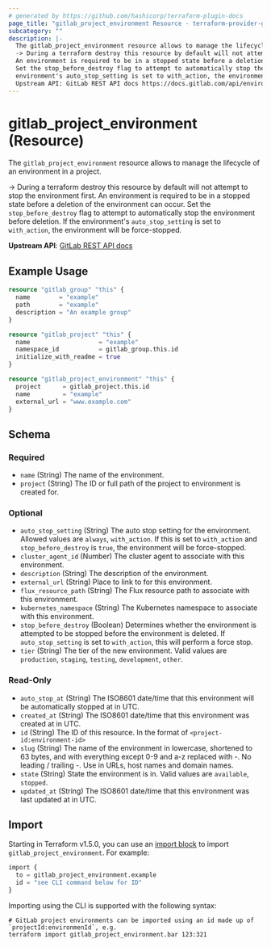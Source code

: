 ```yaml
---
# generated by https://github.com/hashicorp/terraform-plugin-docs
page_title: "gitlab_project_environment Resource - terraform-provider-gitlab"
subcategory: ""
description: |-
  The gitlab_project_environment resource allows to manage the lifecycle of an environment in a project.
  -> During a terraform destroy this resource by default will not attempt to stop the environment first.
  An environment is required to be in a stopped state before a deletion of the environment can occur.
  Set the stop_before_destroy flag to attempt to automatically stop the environment before deletion. If the
  environment's auto_stop_setting is set to with_action, the environment will be force-stopped.
  Upstream API: GitLab REST API docs https://docs.gitlab.com/api/environments/
---
```


# gitlab_project_environment (Resource)

The `gitlab_project_environment` resource allows to manage the lifecycle of an environment in a project.

-> During a terraform destroy this resource by default will not attempt to stop the environment first.
An environment is required to be in a stopped state before a deletion of the environment can occur.
Set the `stop_before_destroy` flag to attempt to automatically stop the environment before deletion. If the 
environment's `auto_stop_setting` is set to `with_action`, the environment will be force-stopped. 

**Upstream API**: [GitLab REST API docs](https://docs.gitlab.com/api/environments/)

## Example Usage

```terraform
resource "gitlab_group" "this" {
  name        = "example"
  path        = "example"
  description = "An example group"
}

resource "gitlab_project" "this" {
  name                   = "example"
  namespace_id           = gitlab_group.this.id
  initialize_with_readme = true
}

resource "gitlab_project_environment" "this" {
  project      = gitlab_project.this.id
  name         = "example"
  external_url = "www.example.com"
}
```

<!-- schema generated by tfplugindocs -->
## Schema

### Required

- `name` (String) The name of the environment.
- `project` (String) The ID or full path of the project to environment is created for.

### Optional

- `auto_stop_setting` (String) The auto stop setting for the environment. Allowed values are `always`, `with_action`. If this is set to `with_action` and `stop_before_destroy` is `true`, the environment will be force-stopped.
- `cluster_agent_id` (Number) The cluster agent to associate with this environment.
- `description` (String) The description of the environment.
- `external_url` (String) Place to link to for this environment.
- `flux_resource_path` (String) The Flux resource path to associate with this environment.
- `kubernetes_namespace` (String) The Kubernetes namespace to associate with this environment.
- `stop_before_destroy` (Boolean) Determines whether the environment is attempted to be stopped before the environment is deleted. If `auto_stop_setting` is set to `with_action`, this will perform a force stop.
- `tier` (String) The tier of the new environment. Valid values are `production`, `staging`, `testing`, `development`, `other`.

### Read-Only

- `auto_stop_at` (String) The ISO8601 date/time that this environment will be automatically stopped at in UTC.
- `created_at` (String) The ISO8601 date/time that this environment was created at in UTC.
- `id` (String) The ID of this resource. In the format of `<project-id:environment-id>`
- `slug` (String) The name of the environment in lowercase, shortened to 63 bytes, and with everything except 0-9 and a-z replaced with -. No leading / trailing -. Use in URLs, host names and domain names.
- `state` (String) State the environment is in. Valid values are `available`, `stopped`.
- `updated_at` (String) The ISO8601 date/time that this environment was last updated at in UTC.

## Import

Starting in Terraform v1.5.0, you can use an [import block](https://developer.hashicorp.com/terraform/language/import) to import `gitlab_project_environment`. For example:

```terraform
import {
  to = gitlab_project_environment.example
  id = "see CLI command below for ID"
}
```

Importing using the CLI is supported with the following syntax:

```shell
# GitLab project environments can be imported using an id made up of `projectId:environmenId`, e.g.
terraform import gitlab_project_environment.bar 123:321
```
